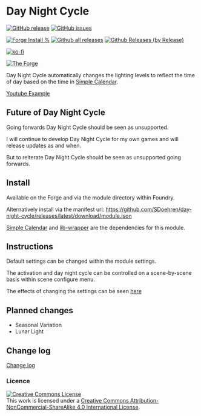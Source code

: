 # Day Night Cycle

[![GitHub release](https://img.shields.io/github/release/sdoehren/day-night-cycle.svg)](https://GitHub.com/sdoehren/day-night-cycle/releases/)
[![GitHub issues](https://img.shields.io/github/issues/sdoehren/day-night-cycle/bug.svg)](https://GitHub.com/sdoehren/day-night-cycle/issues/)


[![Forge Install %](https://img.shields.io/badge/dynamic/json?label=Forge%20Installs&query=package.installs&suffix=%25&url=https%3A%2F%2Fforge-vtt.com%2Fapi%2Fbazaar%2Fpackage%2Fday-night-cycle)](https://GitHub.com/sdoehren/day-night-cycle/releases/)
[![Github all releases](https://img.shields.io/github/downloads/sdoehren/day-night-cycle/total.svg)](https://GitHub.com/sdoehren/day-night-cycle/releases/)
[![Github Releases (by Release)](https://img.shields.io/github/downloads/sdoehren/day-night-cycle/latest/total.svg)](https://GitHub.com/sdoehren/day-night-cycle/releases/)

[![ko-fi](https://img.shields.io/badge/ko--fi-Support%20Me-red?style=flat-square&logo=ko-fi)](https://ko-fi.com/sdoehren)

[![The Forge](https://img.shields.io/badge/The%20Forge-Pay%20What%20You%20Want-success?style=flat-square)](https://eu.forge-vtt.com/bazaar#package=day-night-cycle)

Day Night Cycle automatically changes the lighting levels to reflect the time of day based on the time in [Simple Calendar](https://github.com/vigoren/foundryvtt-simple-calendar).

[Youtube Example](https://www.youtube.com/watch?v=3jIHKkcawq8)

## Future of Day Night Cycle

Going forwards Day Night Cycle should be seen as unsupported.

I will continue to develop Day Night Cycle for my own games and will release updates as and when.

But to reiterate Day Night Cycle should be seen as unsupported going forwards.

## Install 

Available on the Forge and via the module directory within Foundry.

Alternatively install via the manifest url: https://github.com/SDoehren/day-night-cycle/releases/latest/download/module.json

[Simple Calendar](https://github.com/vigoren/foundryvtt-simple-calendar) and [lib-wrapper](https://github.com/ruipin/fvtt-lib-wrapper) are the dependencies for this module.

## Instructions

Default settings can be changed within the module settings.  

The activation and day night cycle can be controlled on a scene-by-scene basis within scene configure menu.

The effects of changing the settings can be seen [here](https://sdoehren.com/daynightcycle)

## Planned changes

- Seasonal Variation
- Lunar Light

## Change log

[Change log](Changelog.md)

### Licence

<a rel="license" href="http://creativecommons.org/licenses/by-nc-sa/4.0/"><img alt="Creative Commons License" style="border-width:0" src="https://i.creativecommons.org/l/by-nc-sa/4.0/88x31.png" /></a><br />This work is licensed under a <a rel="license" href="http://creativecommons.org/licenses/by-nc-sa/4.0/">Creative Commons Attribution-NonCommercial-ShareAlike 4.0 International License</a>.
